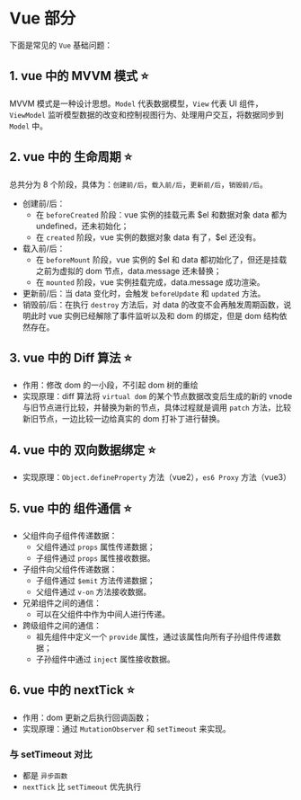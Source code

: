 # Vue 部分

下面是常见的 `Vue` 基础问题：

## 1. vue 中的 MVVM 模式 ⭐

MVVM 模式是一种设计思想。`Model` 代表数据模型，`View` 代表 UI 组件，`ViewModel` 监听模型数据的改变和控制视图行为、处理用户交互，将数据同步到 `Model` 中。

## 2. vue 中的 生命周期 ⭐

总共分为 8 个阶段，具体为：`创建前/后`，`载入前/后`，`更新前/后`，`销毁前/后`。

- 创建前/后：
  - 在  `beforeCreated` 阶段：vue 实例的挂载元素 $el 和数据对象 data 都为 undefined，还未初始化；
  - 在 `created` 阶段，vue 实例的数据对象 data 有了，$el 还没有。
- 载入前/后：
  - 在 `beforeMount` 阶段，vue 实例的 $el 和 data 都初始化了，但还是挂载之前为虚拟的 dom 节点，data.message 还未替换；
  - 在 `mounted` 阶段，vue 实例挂载完成，data.message 成功渲染。
- 更新前/后：当 data 变化时，会触发 `beforeUpdate` 和 `updated` 方法。
- 销毁前/后：在执行 `destroy` 方法后，对 data 的改变不会再触发周期函数，说明此时 vue 实例已经解除了事件监听以及和 dom 的绑定，但是 dom 结构依然存在。

## 3. vue 中的 Diff 算法 ⭐

- 作用：修改 dom 的一小段，不引起 dom 树的重绘
- 实现原理：diff 算法将 `virtual dom` 的某个节点数据改变后生成的新的 vnode 与旧节点进行比较，并替换为新的节点，具体过程就是调用 `patch` 方法，比较新旧节点，一边比较一边给真实的 dom 打补丁进行替换。


## 4. vue 中的 双向数据绑定 ⭐

- 实现原理：`Object.defineProperty` 方法（vue2），`es6 Proxy` 方法（vue3）

## 5. vue 中的 组件通信 ⭐

- 父组件向子组件传递数据：
  - 父组件通过 `props` 属性传递数据；
  - 子组件通过 `props` 属性接收数据。
- 子组件向父组件传递数据：
  - 子组件通过 `$emit` 方法传递数据；
  - 父组件通过 `v-on` 方法接收数据。
- 兄弟组件之间的通信：
  - 可以在父组件中作为中间人进行传递。
- 跨级组件之间的通信：
  - 祖先组件中定义一个 `provide` 属性，通过该属性向所有子孙组件传递数据；
  - 子孙组件中通过 `inject` 属性接收数据。

## 6. vue 中的 nextTick ⭐

- 作用：dom 更新之后执行回调函数；
- 实现原理：通过 `MutationObserver` 和 `setTimeout` 来实现。

### 与 setTimeout 对比

- 都是 `异步函数`
- `nextTick` 比 `setTimeout` 优先执行
